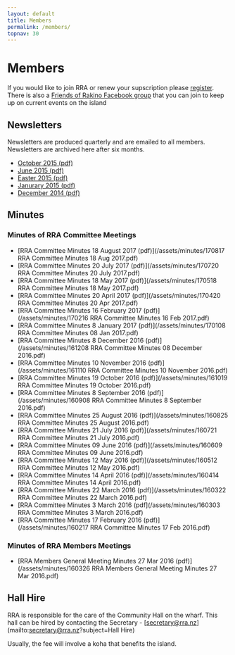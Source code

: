 ```yaml
---
layout: default
title: Members
permalink: /members/
topnav: 30
---
```



# Members

If you would like to join RRA or renew your supscription please [register](/register/). There is also a [Friends of Rakino Facebook group](https://www.facebook.com/groups/1523537804574823/) that you can join to keep up on current events on the island


## Newsletters

Newsletters are produced quarterly and are emailed to all members. Newsletters are archived here after six months.

- [October 2015 (pdf)](/assets/newsletters/RRA_Newsletter_2015_10.pdf)
- [June 2015 (pdf)](/assets/newsletters/RRA_Newsletter_2015_06.pdf)
- [Easter 2015 (pdf)](/assets/newsletters/RRA_Newsletter_2015_03.pdf)
- [Janurary 2015 (pdf)](/assets/newsletters/RRA_Newsletter_2015_01.pdf)
- [December 2014 (pdf)](/assets/newsletters/RRA_Newsletter_2014_12.pdf)

## Minutes

### Minutes of RRA Committee Meetings
- [RRA Committee Minutes 18 August 2017 (pdf)](/assets/minutes/170817 RRA Committee Minutes 18 Aug 2017.pdf)
- [RRA Committee Minutes 20 July 2017 (pdf)](/assets/minutes/170720 RRA Committee Minutes 20 July 2017.pdf)
- [RRA Committee Minutes 18 May 2017 (pdf)](/assets/minutes/170518 RRA Committee Minutes 18 May 2017.pdf)
- [RRA Committee Minutes 20 April 2017 (pdf)](/assets/minutes/170420 RRA Committee Minutes 20 Apr 2017.pdf)
- [RRA Committee Minutes 16 February 2017 (pdf)](/assets/minutes/170216 RRA Committee Minutes 16 Feb 2017.pdf)
- [RRA Committee Minutes 8 January 2017 (pdf)](/assets/minutes/170108 RRA Committee Minutes 08 Jan 2017.pdf)
- [RRA Committee Minutes 8 December 2016 (pdf)](/assets/minutes/161208 RRA Committee Minutes 08 December 2016.pdf)
- [RRA Committee Minutes 10 November 2016 (pdf)](/assets/minutes/161110 RRA Committee Minutes 10 November 2016.pdf)
- [RRA Committee Minutes 19 October 2016 (pdf)](/assets/minutes/161019 RRA Committee Minutes 19 October 2016.pdf)
- [RRA Committee Minutes 8 September 2016 (pdf)](/assets/minutes/160908 RRA Committee Minutes 8 September 2016.pdf)
- [RRA Committee Minutes 25 August 2016 (pdf)](/assets/minutes/160825 RRA Committee Minutes 25 August 2016.pdf)
- [RRA Committee Minutes 21 July 2016 (pdf)](/assets/minutes/160721 RRA Committee Minutes 21 July 2016.pdf)
- [RRA Committee Minutes 09 June 2016 (pdf)](/assets/minutes/160609 RRA Committee Minutes 09 June 2016.pdf)
- [RRA Committee Minutes 12 May 2016 (pdf)](/assets/minutes/160512 RRA Committee Minutes 12 May 2016.pdf)
- [RRA Committee Minutes 14 April 2016 (pdf)](/assets/minutes/160414 RRA Committee Minutes 14 April 2016.pdf)
- [RRA Committee Minutes 22 March 2016 (pdf)](/assets/minutes/160322 RRA Committee Minutes 22 March 2016.pdf)
- [RRA Committee Minutes 3 March 2016 (pdf](/assets/minutes/160303 RRA Committee Minutes 3 March 2016.pdf)
- [RRA Committee Minutes 17 February 2016 (pdf)](/assets/minutes/160217 RRA Committee Minutes 17 Feb 2016.pdf)

### Minutes of RRA Members Meetings
- [RRA Members General Meeting Minutes 27 Mar 2016 (pdf)](/assets/minutes/160326 RRA Members General Meeting Minutes 27 Mar 2016.pdf)


## Hall Hire

RRA is responsible for the care of the Community Hall on the wharf. This hall can be hired by contacting the Secretary - [secretary@rra.nz](mailto:secretary@rra.nz?subject=Hall Hire)

Usually, the fee will involve a koha that benefits the island.
